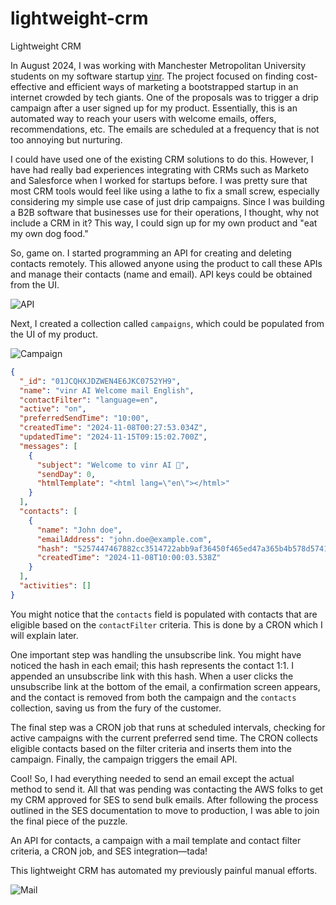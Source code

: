 # lightweight-crm
Lightweight CRM

In August 2024, I was working with Manchester Metropolitan University students on my software startup [vinr](https://www.vinr.ai/). The project focused on finding cost-effective and efficient ways of marketing a bootstrapped startup in an internet crowded by tech giants. One of the proposals was to trigger a drip campaign after a user signed up for my product. Essentially, this is an automated way to reach your users with welcome emails, offers, recommendations, etc. The emails are scheduled at a frequency that is not too annoying but nurturing.

I could have used one of the existing CRM solutions to do this. However, I have had really bad experiences integrating with CRMs such as Marketo and Salesforce when I worked for startups before. I was pretty sure that most CRM tools would feel like using a lathe to fix a small screw, especially considering my simple use case of just drip campaigns. Since I was building a B2B software that businesses use for their operations, I thought, why not include a CRM in it? This way, I could sign up for my own product and "eat my own dog food."

So, game on. I started programming an API for creating and deleting contacts remotely. This allowed anyone using the product to call these APIs and manage their contacts (name and email). API keys could be obtained from the UI.

![API](https://dev-to-uploads.s3.amazonaws.com/uploads/articles/jobq8qj5g6e3sbnf5pwf.png)

Next, I created a collection called `campaigns`, which could be populated from the UI of my product.

![Campaign](https://dev-to-uploads.s3.amazonaws.com/uploads/articles/912fpn9bnfft2apx60dn.png)

```json
{
  "_id": "01JCQHXJDZWEN4E6JKC0752YH9",
  "name": "vinr AI Welcome mail English",
  "contactFilter": "language=en",
  "active": "on",
  "preferredSendTime": "10:00",
  "createdTime": "2024-11-08T00:27:53.034Z",
  "updatedTime": "2024-11-15T09:15:02.700Z",
  "messages": [
    {
      "subject": "Welcome to vinr AI 🚀",
      "sendDay": 0,
      "htmlTemplate": "<html lang=\"en\"></html>"
    }
  ],
  "contacts": [
    {
      "name": "John doe",
      "emailAddress": "john.doe@example.com",
      "hash": "5257447467882cc3514722abb9af36450f465ed47a365b4b578d574172cab08c",
      "createdTime": "2024-11-08T10:00:03.538Z"
    }
  ],
  "activities": []
}
```

You might notice that the `contacts` field is populated with contacts that are eligible based on the `contactFilter` criteria. This is done by a CRON which I will explain later.

One important step was handling the unsubscribe link. You might have noticed the hash in each email; this hash represents the contact 1:1. I appended an unsubscribe link with this hash. When a user clicks the unsubscribe link at the bottom of the email, a confirmation screen appears, and the contact is removed from both the campaign and the `contacts` collection, saving us from the fury of the customer.

The final step was a CRON job that runs at scheduled intervals, checking for active campaigns with the current preferred send time. The CRON collects eligible contacts based on the filter criteria and inserts them into the campaign. Finally, the campaign triggers the email API.

Cool! So, I had everything needed to send an email except the actual method to send it. All that was pending was contacting the AWS folks to get my CRM approved for SES to send bulk emails. After following the process outlined in the SES documentation to move to production, I was able to join the final piece of the puzzle.

An API for contacts, a campaign with a mail template and contact filter criteria, a CRON job, and SES integration—tada!

This lightweight CRM has automated my previously painful manual efforts.

![Mail](https://dev-to-uploads.s3.amazonaws.com/uploads/articles/oj85ztzqgr47ibp0vxhx.png)
